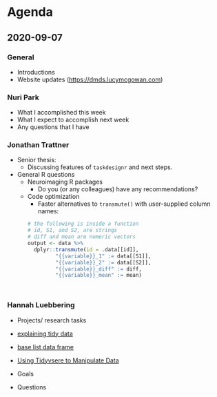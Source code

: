 # Agenda

## 2020-09-07

### General

* Introductions
* Website updates (https://dmds.lucymcgowan.com)

### Nuri Park

* What I accomplished this week
* What I expect to accomplish next week
* Any questions that I have 

### Jonathan Trattner

* Senior thesis:
  * Discussing features of `taskdesignr` and next steps.
* General R questions
  * Neuroimaging R packages
    * Do you (or any colleagues) have any recommendations?
  * Code optimization
    * Faster alternatives to `transmute()` with user-supplied column names:
    ```r
    # the following is inside a function
    # id, S1, and S2, are strings
    # diff and mean are numeric vectors
    output <- data %>%
      dplyr::transmute(id = .data[[id]],
             "{{variable}}_1" := data[[S1]],
             "{{variable}}_2" := data[[S2]],
             "{{variable}}_diff" := diff,
             "{{variable}}_mean" := mean)
   ```


### Hannah Luebbering

* Projects/ research tasks
 * [explaining tidy data](https://github.com/hluebbering/explaining-tidy-data)
 * [base list data frame](https://github.com/hluebbering/base-list-data-frame)
 * [Using Tidyvsere to Manipulate Data](https://github.com/hluebbering/tidyverse-manipulating-data)
 
* Goals

* Questions 
